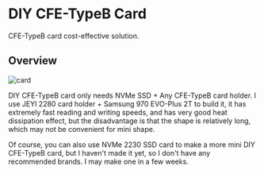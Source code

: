 # DIY CFE-TypeB Card

CFE-TypeB card cost-effective solution.

## Overview
![card](/card.jpg)

DIY CFE-TypeB card only needs NVMe SSD + Any CFE-TypeB card holder. I use JEYI 2280 card holder + Samsung 970 EVO-Plus 2T to build it, it has extremely fast reading and writing speeds, and has very good heat dissipation effect, but the disadvantage is that the shape is relatively long, which may not be convenient for mini shape. 

Of course, you can also use NVMe 2230 SSD card to make a more mini DIY CFE-TypeB card, but I haven't made it yet, so I don't have any recommended brands. I may make one in a few weeks.

